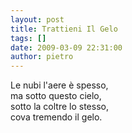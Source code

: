 ```yaml
---
layout: post
title: Trattieni Il Gelo
tags: []
date: 2009-03-09 22:31:00
author: pietro
---
```

Le nubi l'aere è spesso,<br/>ma sotto questo cielo,<br/>sotto la coltre lo stesso,<br/>cova tremendo il gelo.
